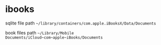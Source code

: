 # ibooks

sqlite file path `~/library/containers/com.apple.iBooksX/Data/Documents`

book files path `~/Library/Mobile Documents/iCloud~com~apple~iBooks/Documents`